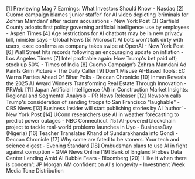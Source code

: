 [1] Previewing Mag 7 Earnings: What Investors Should Know - Nasdaq
[2] Cuomo campaign blames ‘junior staffer’ for AI video depicting ‘criminals for Zohran Mamdani’ after racism accusations - New York Post
[3] Garfield County adopts first policy governing artificial intelligence use by employees - Aspen Times
[4] Age restrictions for AI chatbots may be in new privacy bill, minister says - Global News
[5] Microsoft AI bots won’t talk dirty with users, exec confirms as company takes swipe at OpenAI - New York Post
[6] Wall Street hits records following an encouraging update on inflation - Los Angeles Times
[7] Intel profitable again: How Trump's bet paid off; stock up 50% - Times of India
[8] Cuomo Campaign’s Zohran Mamdani Ad Paints Grim Picture - The Daily Caller
[9] Don't Misuse AI-Based Tools: EC Warns Parties Ahead Of Bihar Polls - Deccan Chronicle
[10] Inman Reveals the 2025 AI Award Winners Transforming Real Estate Through Innovation - PRWeb
[11] Japan Artificial Intelligence (AI) in Construction Market Insights: Regional and Segmental Analysis - PR News Releaser
[12] Newsom calls Trump's consideration of sending troops to San Francisco "laughable" - CBS News
[13] Business Insider will start publishing stories by AI ‘author’ - New York Post
[14] UConn researchers use AI in weather forecasting to predict power outages - NBC Connecticut
[15] AI-powered blockchain project to tackle real-world problems launches in Uyo - BusinessDay (Nigeria)
[16] Teacher Translates Khand of Sundarakhanda into Gondi - Deccan Chronicle
[17] Why some are fated to be stoners. Your tech and science digest - Evening Standard
[18] Ombudsman plans to use AI in fight against corruption - GMA News Online
[19] Bank of England Probes Data Center Lending Amid AI Bubble Fears - Bloomberg
[20] 'I like it when there is concern': JP Morgan AM confident on AI's longevity - Investment Week
Media Tone Distribution
